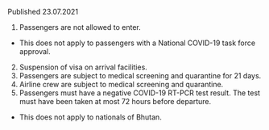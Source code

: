 Published 23.07.2021
1. Passengers are not allowed to enter.
- This does not apply to passengers with a National COVID-19 task force approval.
2. Suspension of visa on arrival facilities.
3. Passengers are subject to medical screening and quarantine for 21 days.
4. Airline crew are subject to medical screening and quarantine.
5. Passengers must have a negative COVID-19 RT-PCR test result. The test must have been taken at most 72 hours before departure.
- This does not apply to nationals of Bhutan.

